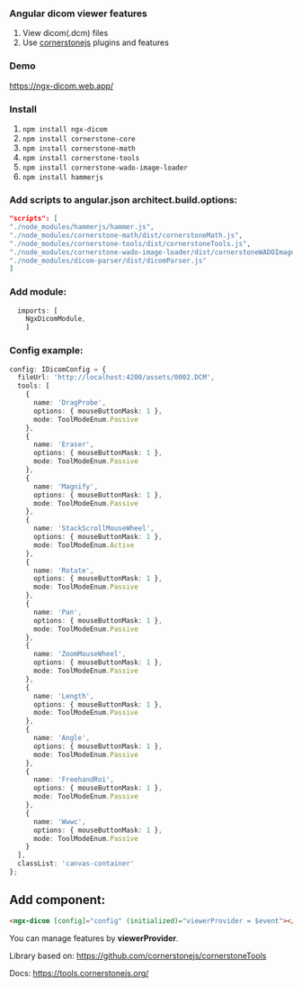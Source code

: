 ### Angular dicom viewer features
1. View dicom(.dcm) files
2. Use [cornerstonejs](https://tools.cornerstonejs.org/ "cornerstonejs") plugins and features

### Demo
https://ngx-dicom.web.app/

### Install

1. `npm install ngx-dicom`
2. `npm install cornerstone-core`
3. `npm install cornerstone-math`
4. `npm install cornerstone-tools`
5. `npm install cornerstone-wado-image-loader`
6. `npm install hammerjs`

### Add scripts to angular.json architect.build.options:
```json
"scripts": [
"./node_modules/hammerjs/hammer.js",
"./node_modules/cornerstone-math/dist/cornerstoneMath.js",
"./node_modules/cornerstone-tools/dist/cornerstoneTools.js",
"./node_modules/cornerstone-wado-image-loader/dist/cornerstoneWADOImageLoader.bundle.min.js",
"./node_modules/dicom-parser/dist/dicomParser.js"
]
```

### Add module:

```typescript
  imports: [
    NgxDicomModule,
	]
```

### Config example:

```typescript
config: IDicomConfig = {
  fileUrl: 'http://localhost:4200/assets/0002.DCM',
  tools: [
    {
      name: 'DragProbe',
      options: { mouseButtonMask: 1 },
      mode: ToolModeEnum.Passive
    },
    {
      name: 'Eraser',
      options: { mouseButtonMask: 1 },
      mode: ToolModeEnum.Passive
    },
    {
      name: 'Magnify',
      options: { mouseButtonMask: 1 },
      mode: ToolModeEnum.Passive
    },
    {
      name: 'StackScrollMouseWheel',
      options: { mouseButtonMask: 1 },
      mode: ToolModeEnum.Active
    },
    {
      name: 'Rotate',
      options: { mouseButtonMask: 1 },
      mode: ToolModeEnum.Passive
    },
    {
      name: 'Pan',
      options: { mouseButtonMask: 1 },
      mode: ToolModeEnum.Passive
    },
    {
      name: 'ZoomMouseWheel',
      options: { mouseButtonMask: 1 },
      mode: ToolModeEnum.Passive
    },
    {
      name: 'Length',
      options: { mouseButtonMask: 1 },
      mode: ToolModeEnum.Passive
    },
    {
      name: 'Angle',
      options: { mouseButtonMask: 1 },
      mode: ToolModeEnum.Passive
    },
    {
      name: 'FreehandRoi',
      options: { mouseButtonMask: 1 },
      mode: ToolModeEnum.Passive
    },
    {
      name: 'Wwwc',
      options: { mouseButtonMask: 1 },
      mode: ToolModeEnum.Passive
    }
  ],
  classList: 'canvas-container'
};
```
## Add component:

```html
<ngx-dicom [config]="config" (initialized)="viewerProvider = $event"></ngx-dicom>
```

You can manage features by **viewerProvider**.

Library based on: https://github.com/cornerstonejs/cornerstoneTools

Docs: https://tools.cornerstonejs.org/
